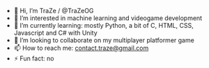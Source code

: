 - 👋 Hi, I’m TraZe / @TraZeOG
- 👀 I’m interested in machine learning and videogame development
- 🌱 I’m currently learning: mostly Python, a bit of C, HTML, CSS, Javascript and C# with Unity
- 💞️ I’m looking to collaborate on my multiplayer platformer game
- 📫 How to reach me: contact.traze@gmail.com
- ⚡ Fun fact: no

<!---
TraZeOG/TraZeOG is a ✨ special ✨ repository because its `README.md` (this file) appears on your GitHub profile.
You can click the Preview link to take a look at your changes.
--->

